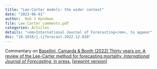 ```yaml
---
title: "Lee-Carter models: the wider context"
date: "2023-06-01"
author:  Rob J Hyndman
file: Lee_Carter_comments.pdf
categories: Articles
details: "<em>International Journal of Forecasting</em>, to appear"
doi: "10.1016/j.ijforecast.2022.12.010"
---
```


Commentary on [Basellini, Camarda & Booth (2022) Thirty years on: A review of the Lee-Carter method for forecasting mortality, *International Journal of Forecasting*, in press.](https://doi.org/10.1016/j.ijforecast.2022.11.002) [[preprint version](https://doi.org/10.31235/osf.io/8u34d)]
